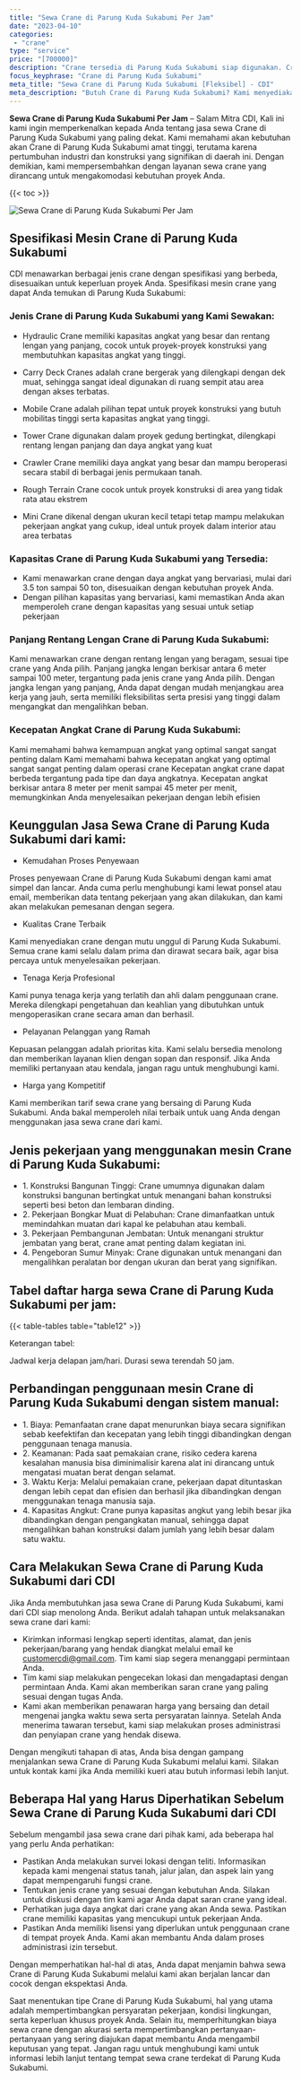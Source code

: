 ```yaml
---
title: "Sewa Crane di Parung Kuda Sukabumi Per Jam"
date: "2023-04-10"
categories:
 - "crane"
type: "service"
price: "[700000]"
description: "Crane tersedia di Parung Kuda Sukabumi siap digunakan. Crane cocok untuk mendukung proyek sebagai alat bantu yang kuat. Dapatkan penawaran spesial sekarang."
focus_keyphrase: "Crane di Parung Kuda Sukabumi"
meta_title: "Sewa Crane di Parung Kuda Sukabumi [Fleksibel] - CDI"
meta_description: "Butuh Crane di Parung Kuda Sukabumi? Kami menyediakan Crane berkualitas untuk proyek pembangunan. Segera konsultasi gratis."
---
```


**Sewa Crane di Parung Kuda Sukabumi Per Jam** – Salam Mitra CDI, Kali ini kami ingin memperkenalkan kepada Anda tentang jasa sewa Crane di Parung Kuda Sukabumi yang paling dekat. Kami memahami akan kebutuhan akan Crane di Parung Kuda Sukabumi amat tinggi, terutama karena pertumbuhan industri dan konstruksi yang signifikan di daerah ini. Dengan demikian, kami mempersembahkan dengan layanan sewa crane yang dirancang untuk mengakomodasi kebutuhan proyek Anda.

{{< toc >}}

![Sewa Crane di Parung Kuda Sukabumi Per Jam](/images/crane/crane-21.jpg)

## Spesifikasi Mesin Crane di Parung Kuda Sukabumi

CDI menawarkan berbagai jenis crane dengan spesifikasi yang berbeda, disesuaikan untuk keperluan proyek Anda. Spesifikasi mesin crane yang dapat Anda temukan di Parung Kuda Sukabumi:

### Jenis Crane di Parung Kuda Sukabumi yang Kami Sewakan:

*   Hydraulic Crane memiliki kapasitas angkat yang besar dan rentang lengan yang panjang, cocok untuk proyek-proyek konstruksi yang membutuhkan kapasitas angkat yang tinggi.
*   Carry Deck Cranes adalah crane bergerak yang dilengkapi dengan dek muat, sehingga sangat ideal digunakan di ruang sempit atau area dengan akses terbatas.
*   Mobile Crane adalah pilihan tepat untuk proyek konstruksi yang butuh mobilitas tinggi serta kapasitas angkat yang tinggi.
*   Tower Crane digunakan dalam proyek gedung bertingkat, dilengkapi rentang lengan panjang dan daya angkat yang kuat

*   Crawler Crane memiliki daya angkat yang besar dan mampu beroperasi secara stabil di berbagai jenis permukaan tanah.
*   Rough Terrain Crane cocok untuk proyek konstruksi di area yang tidak rata atau ekstrem

*   Mini Crane dikenal dengan ukuran kecil tetapi tetap mampu melakukan pekerjaan angkat yang cukup, ideal untuk proyek dalam interior atau area terbatas

### Kapasitas Crane di Parung Kuda Sukabumi yang Tersedia:

*   Kami menawarkan crane dengan daya angkat yang bervariasi, mulai dari 3.5 ton sampai 50 ton, disesuaikan dengan kebutuhan proyek Anda.
*   Dengan pilihan kapasitas yang bervariasi, kami memastikan Anda akan memperoleh crane dengan kapasitas yang sesuai untuk setiap pekerjaan

### Panjang Rentang Lengan Crane di Parung Kuda Sukabumi:

Kami menawarkan crane dengan rentang lengan yang beragam, sesuai tipe crane yang Anda pilih. Panjang jangka lengan berkisar antara 6 meter sampai 100 meter, tergantung pada jenis crane yang Anda pilih. Dengan jangka lengan yang panjang, Anda dapat dengan mudah menjangkau area kerja yang jauh, serta memiliki fleksibilitas serta presisi yang tinggi dalam mengangkat dan mengalihkan beban.

### Kecepatan Angkat Crane di Parung Kuda Sukabumi:

Kami memahami bahwa kemampuan angkat yang optimal sangat sangat penting dalam Kami memahami bahwa kecepatan angkat yang optimal sangat sangat penting dalam operasi crane Kecepatan angkat crane dapat berbeda tergantung pada tipe dan daya angkatnya. Kecepatan angkat berkisar antara 8 meter per menit sampai 45 meter per menit, memungkinkan Anda menyelesaikan pekerjaan dengan lebih efisien

## Keunggulan Jasa Sewa Crane di Parung Kuda Sukabumi dari kami:

*   Kemudahan Proses Penyewaan

Proses penyewaan Crane di Parung Kuda Sukabumi dengan kami amat simpel dan lancar. Anda cuma perlu menghubungi kami lewat ponsel atau email, memberikan data tentang pekerjaan yang akan dilakukan, dan kami akan melakukan pemesanan dengan segera.
*   Kualitas Crane Terbaik

Kami menyediakan crane dengan mutu unggul di Parung Kuda Sukabumi. Semua crane kami selalu dalam prima dan dirawat secara baik, agar bisa percaya untuk menyelesaikan pekerjaan.
*   Tenaga Kerja Profesional

Kami punya tenaga kerja yang terlatih dan ahli dalam penggunaan crane. Mereka dilengkapi pengetahuan dan keahlian yang dibutuhkan untuk mengoperasikan crane secara aman dan berhasil.
*   Pelayanan Pelanggan yang Ramah

Kepuasan pelanggan adalah prioritas kita. Kami selalu bersedia menolong dan memberikan layanan klien dengan sopan dan responsif. Jika Anda memiliki pertanyaan atau kendala, jangan ragu untuk menghubungi kami.
*   Harga yang Kompetitif

Kami memberikan tarif sewa crane yang bersaing di Parung Kuda Sukabumi. Anda bakal memperoleh nilai terbaik untuk uang Anda dengan menggunakan jasa sewa crane dari kami.

## Jenis pekerjaan yang menggunakan mesin Crane di Parung Kuda Sukabumi:

*   1\. Konstruksi Bangunan Tinggi: Crane umumnya digunakan dalam konstruksi bangunan bertingkat untuk menangani bahan konstruksi seperti besi beton dan lembaran dinding.
*   2\. Pekerjaan Bongkar Muat di Pelabuhan: Crane dimanfaatkan untuk memindahkan muatan dari kapal ke pelabuhan atau kembali.
*   3\. Pekerjaan Pembangunan Jembatan: Untuk menangani struktur jembatan yang berat, crane amat penting dalam kegiatan ini.
*   4\. Pengeboran Sumur Minyak: Crane digunakan untuk menangani dan mengalihkan peralatan bor dengan ukuran dan berat yang signifikan.

## Tabel daftar harga sewa Crane di Parung Kuda Sukabumi per jam:

{{< table-tables table="table12" >}}

Keterangan tabel:

Jadwal kerja delapan jam/hari. Durasi sewa terendah 50 jam.

## Perbandingan penggunaan mesin Crane di Parung Kuda Sukabumi dengan sistem manual:

*   1\. Biaya: Pemanfaatan crane dapat menurunkan biaya secara signifikan sebab keefektifan dan kecepatan yang lebih tinggi dibandingkan dengan penggunaan tenaga manusia.
*   2\. Keamanan: Pada saat pemakaian crane, risiko cedera karena kesalahan manusia bisa diminimalisir karena alat ini dirancang untuk mengatasi muatan berat dengan selamat.
*   3\. Waktu Kerja: Melalui pemakaian crane, pekerjaan dapat dituntaskan dengan lebih cepat dan efisien dan berhasil jika dibandingkan dengan menggunakan tenaga manusia saja.
*   4\. Kapasitas Angkut: Crane punya kapasitas angkut yang lebih besar jika dibandingkan dengan pengangkatan manual, sehingga dapat mengalihkan bahan konstruksi dalam jumlah yang lebih besar dalam satu waktu.

## Cara Melakukan Sewa Crane di Parung Kuda Sukabumi dari CDI

Jika Anda membutuhkan jasa sewa Crane di Parung Kuda Sukabumi, kami dari CDI siap menolong Anda. Berikut adalah tahapan untuk melaksanakan sewa crane dari kami:

*   Kirimkan informasi lengkap seperti identitas, alamat, dan jenis pekerjaan/barang yang hendak diangkat melalui email ke customercdi@gmail.com. Tim kami siap segera menanggapi permintaan Anda.
*   Tim kami siap melakukan pengecekan lokasi dan mengadaptasi dengan permintaan Anda. Kami akan memberikan saran crane yang paling sesuai dengan tugas Anda.
*   Kami akan memberikan penawaran harga yang bersaing dan detail mengenai jangka waktu sewa serta persyaratan lainnya. Setelah Anda menerima tawaran tersebut, kami siap melakukan proses administrasi dan penyiapan crane yang hendak disewa.

Dengan mengikuti tahapan di atas, Anda bisa dengan gampang menjalankan sewa Crane di Parung Kuda Sukabumi melalui kami. Silakan untuk kontak kami jika Anda memiliki kueri atau butuh informasi lebih lanjut.

## Beberapa Hal yang Harus Diperhatikan Sebelum Sewa Crane di Parung Kuda Sukabumi dari CDI

Sebelum mengambil jasa sewa crane dari pihak kami, ada beberapa hal yang perlu Anda perhatikan:

*   Pastikan Anda melakukan survei lokasi dengan teliti. Informasikan kepada kami mengenai status tanah, jalur jalan, dan aspek lain yang dapat mempengaruhi fungsi crane.
*   Tentukan jenis crane yang sesuai dengan kebutuhan Anda. Silakan untuk diskusi dengan tim kami agar Anda dapat saran crane yang ideal.
*   Perhatikan juga daya angkat dari crane yang akan Anda sewa. Pastikan crane memiliki kapasitas yang mencukupi untuk pekerjaan Anda.
*   Pastikan Anda memiliki lisensi yang diperlukan untuk penggunaan crane di tempat proyek Anda. Kami akan membantu Anda dalam proses administrasi izin tersebut.

Dengan memperhatikan hal-hal di atas, Anda dapat menjamin bahwa sewa Crane di Parung Kuda Sukabumi melalui kami akan berjalan lancar dan cocok dengan ekspektasi Anda.

Saat menentukan tipe Crane di Parung Kuda Sukabumi, hal yang utama adalah mempertimbangkan persyaratan pekerjaan, kondisi lingkungan, serta keperluan khusus proyek Anda. Selain itu, memperhitungkan biaya sewa crane dengan akurasi serta mempertimbangkan pertanyaan-pertanyaan yang sering diajukan dapat membantu Anda mengambil keputusan yang tepat. Jangan ragu untuk menghubungi kami untuk informasi lebih lanjut tentang tempat sewa crane terdekat di Parung Kuda Sukabumi.